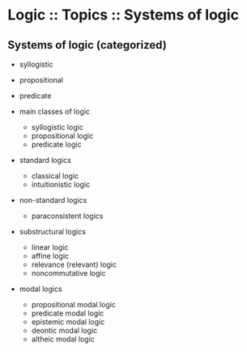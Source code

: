 # Logic :: Topics :: Systems of logic

## Systems of logic (categorized)

- syllogistic
- propositional
- predicate

- main classes of logic
  - syllogistic logic
  - propositional logic
  - predicate logic

- standard logics
  - classical logic
  - intuitionistic logic

- non-standard logics
  - paraconsistent logics

- substructural logics
  - linear logic
  - affine logic
  - relevance (relevant) logic
  - noncommutative logic
- modal logics
  - propositional modal logic
  - predicate modal logic
  - epistemic modal logic
  - deontic modal logic
  - altheic modal logic
